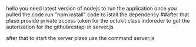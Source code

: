 hello
you need latest version of nodejs to run the application
once you pulled the code run "npm install" code to istall the dependency
##after that plase provide private access token for the octokit class indoreder to get the autorization for the githubrestapi
in server.js


after that to start the server plase use the command server.js

